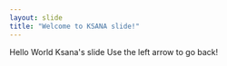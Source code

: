 ```yaml
---
layout: slide
title: "Welcome to KSANA slide!"
---
```

Hello World Ksana's slide
Use the left arrow to go back!

